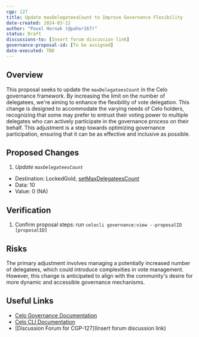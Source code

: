 ```yaml
---
cgp: 127
title: Update maxDelegateesCount to Improve Governance Flexibility
date-created: 2024-03-12
author: "Pavel Hornak (@pahor167)"
status: Draft
discussions-to: [Insert forum discussion link]
governance-proposal-id: [To be assigned]
date-executed: TBD
---
```


## Overview

This proposal seeks to update the `maxDelegateesCount` in the Celo governance framework. By increasing the limit on the number of delegatees, we're aiming to enhance the flexibility of vote delegation. This change is designed to accommodate the varying needs of Celo holders, recognizing that some may prefer to entrust their voting power to multiple delegates who can actively participate in the governance process on their behalf. This adjustment is a step towards optimizing governance participation, ensuring that it can be as effective and inclusive as possible.

## Proposed Changes

1. *Update `maxDelegateesCount`*
 - Destination: LockedGold, [setMaxDelegateesCount](https://github.com/celo-org/celo-monorepo/blob/7a2d29e9ffdef6cf078254142e61f896994c8a8b/packages/protocol/contracts/governance/LockedGold.sol#L160)
 - Data: 10
 - Value: 0 (NA)

## Verification

1. Confirm proposal steps: run `celocli governance:view --proposalID [proposalID]`

## Risks

The primary adjustment involves managing a potentially increased number of delegatees, which could introduce complexities in vote management. However, this change is anticipated to align with the community's desire for more dynamic and accessible governance mechanisms.

## Useful Links

- [Celo Governance Documentation](https://docs.celo.org/celo-owner-guide/governance)
- [Celo CLI Documentation](https://docs.celo.org/command-line-interface/introduction)
- [Discussion Forum for CGP-127](Insert forum discussion link)
